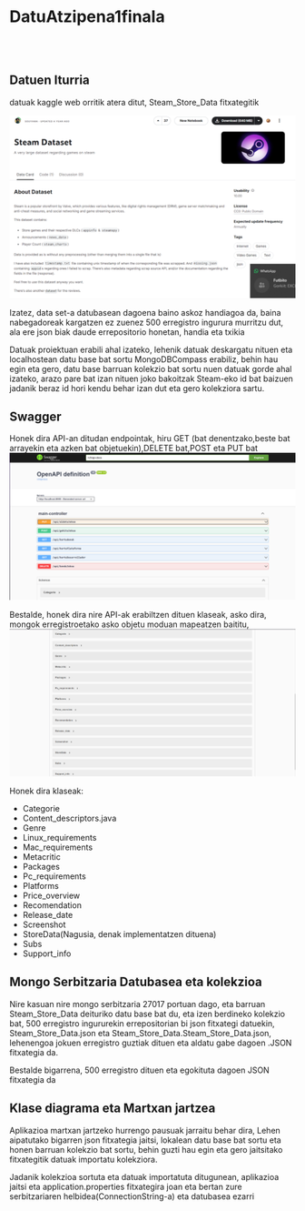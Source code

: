 # DatuAtzipena1finala
<br><br>
<h2>Datuen Iturria</h2>

datuak kaggle web orritik atera ditut, Steam_Store_Data fitxategitik

![Texto alternativo](fotoDataset.png)

Izatez, data set-a datubasean dagoena baino askoz handiagoa da, baina nabegadoreak kargatzen ez zuenez 500 erregistro ingurura murritzu dut, ala ere json biak daude errepositorio honetan, handia eta txikia

Datuak proiektuan erabili ahal izateko, lehenik datuak deskargatu nituen eta localhostean datu base bat sortu MongoDBCompass erabiliz, behin hau egin eta gero, datu base barruan kolekzio bat sortu nuen datuak gorde ahal izateko, arazo pare bat izan nituen joko bakoitzak Steam-eko id bat baizuen jadanik beraz id hori kendu behar izan dut eta gero kolekziora sartu.

<h2>Swagger</h2>

Honek dira API-an ditudan endpointak, hiru GET (bat denentzako,beste bat arrayekin eta azken bat objetuekin),DELETE bat,POST eta PUT bat
![Texto alternativo](SwaggerEndpoint.png)

Bestalde, honek dira nire API-ak erabiltzen dituen klaseak, asko dira, mongok erregistroetako asko objetu moduan mapeatzen baititu,
![Texto alternativo](SwaggerClasses.png)

Honek dira klaseak:
- Categorie
- Content_descriptors.java
- Genre
- Linux_requirements
- Mac_requirements
- Metacritic
- Packages
- Pc_requirements
- Platforms
- Price_overview
- Recomendation
- Release_date
- Screenshot
- StoreData(Nagusia, denak implementatzen dituena)
- Subs
- Support_info

<h2>Mongo Serbitzaria Datubasea eta kolekzioa</h2>

Nire kasuan nire mongo serbitzaria 27017 portuan dago, eta barruan Steam_Store_Data deituriko datu base bat du, eta izen berdineko kolekzio bat, 500 erregistro ingururekin errepositorian bi json fitxategi datuekin, Steam_Store_Data.json eta Steam_Store_Data.Steam_Store_Data.json, lehenengoa jokuen erregistro guztiak dituen eta aldatu gabe dagoen .JSON fitxategia da.

Bestalde bigarrena, 500 erregistro dituen eta egokituta dagoen JSON fitxategia da

<h2>Klase diagrama eta Martxan jartzea</h2>

Aplikazioa martxan jartzeko hurrengo pausuak jarraitu behar dira, Lehen aipatutako bigarren json fitxategia jaitsi, lokalean datu base bat sortu eta honen barruan kolekzio bat sortu, behin guzti hau egin eta gero jaitsitako fitxategitik datuak importatu kolekziora.

Jadanik kolekzioa sortuta eta datuak importatuta ditugunean, aplikazioa jaitsi eta application.properties fitxategira joan eta bertan zure serbitzariaren helbidea(ConnectionString-a) eta datubasea ezarri
